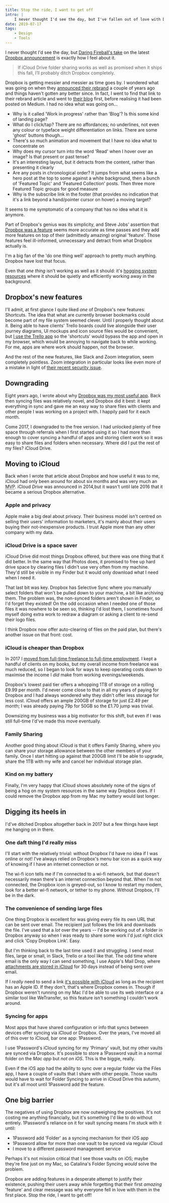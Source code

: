 ```yaml
---
title: Stop the ride, I want to get off
intro: |
    I never thought I'd see the day, but I've fallen out of love with Dropbox. Dropbox's genius was its simplicity, which is getting buried by questionable new features and messy branding.
date: 2019-07-17
tags:
    - Design
    - Tools
---
```


I never thought I'd see the day, but [Daring Fireball's take](https://daringfireball.net/linked/2019/06/13/dropbox-sucks) on the latest [Dropbox announcement](https://blog.dropbox.com/topics/product-tips/new-dropbox) is exactly how I feel about it.

> If iCloud Drive folder sharing works as well as promised when it ships this fall, I’ll probably ditch Dropbox completely.

Dropbox is getting messier and messier as time goes by. I wondered what was going on when they [announced their rebrand](https://medium.com/dropbox-design/evolving-the-dropbox-brand-9c30e53373a4) a couple of years ago and things haven't gotten any better since. In fact, I went to find that link to their rebrand article and went to [their blog](https://blog.dropbox.com) first, before realising it had been posted on Medium. I had no idea what was going on…

- Why is it called 'Work in progress' rather than 'Blog'? Is this some kind of landing page?
- What do I click/tap? There are no affordances; no underlines, not even any colour or typeface weight differentiation on links. There are some 'ghost' buttons though…
- There's so much animation and movement that I have no idea what to concentrate on
- Why does my cursor turn into the word 'Read' when I hover over an image? Is that present or past tense?
- It's an interesting layout, but it detracts from the content, rather than presenting it clearly
- Are any posts in chronological order? It jumps from what seems like a hero post at the top to some against a white background, then a bunch of 'Featured Topic' and 'Featured Collection' posts. Then three more Featured Topic groups for good measure
- Why is the subscribe link in the footer (that provides no indication that it's a link beyond a hand/pointer cursor on hover) a moving target?

It seems to me symptomatic of a company that has no idea what it is anymore.

Part of Dropbox's genius was its simplicity, and Steve Jobs' assertion that [Dropbox was a feature](https://www.businessinsider.com/drew-houston-dropbox-steve-jobs-2017-6?r=US&IR=T) seems more accurate as time passes and they add more features on top of their (admittedly amazing) original 'feature'. Those features feel ill-informed, unnecessary and detract from what Dropbox actually is.

I'm a big fan of the 'do one thing well' approach to pretty much anything. Dropbox have lost that focus.

Even that <i>one thing</i> isn't working as well as it should: it's [hogging system resources](https://twitter.com/sandofsky/status/1138686582859239425) where it should be quietly and efficiently working away in the background.


## Dropbox's new features

I'll admit, at first glance I quite liked *one* of Dropbox's new features: Shortcuts. The idea that what are currently browser bookmarks could become part of my file system seemed clever.  Until I properly thought about it. Being able to have clients' Trello boards could live alongside their user journey diagrams, UI mockups and icon source files would be convenient, but [I use the Trello app](https://apps.apple.com/us/app/trello/id1278508951?mt=12) so the 'shortcuts' would bypass the app and open in my browser, which would be annoying to navigate back to while working. For me, apps are where work should happen, not the browser.

And the rest of the new features, like Slack and Zoom integration, seem completely pointless. Zoom integration in particular looks like even more of a mistake in light of [their recent security issue](https://medium.com/bugbountywriteup/zoom-zero-day-4-million-webcams-maybe-an-rce-just-get-them-to-visit-your-website-ac75c83f4ef5).


## Downgrading

Eight years ago, I wrote about why [Dropbox was my most useful app](/blog/dropbox-my-most-useful-app). Back then syncing files was relatively novel, and Dropbox did it best: it kept everything in sync and gave me an easy way to share files with clients and other people I was working on a project with. I happily paid for it each month.

Come 2017, I downgraded to the free version. I had unlocked plenty of free space through referrals when I first started using it so I had more than enough to cover syncing a handful of apps and storing client work so it was easy to share files and folders when necessary. Where did I put the rest of my files? iCloud Drive.


## Moving to iCloud

Back when I wrote that article about Dropbox and how useful it was to me, iCloud had only been around for about six months and was very much an <abbr title="Minimum Viable Product">MVP</abbr>. iCloud *Drive* was announced in 2014,but it wasn't until late 2016 that it became a serious Dropbox alternative.

### Apple and privacy

Apple make a big deal about privacy. Their business model isn't centred on selling their users' information to marketers, it's mainly about their users buying their not-inexpensive products. I trust Apple more than any other company with my data.

### iCloud Drive is a space saver

iCloud Drive did most things Dropbox offered, but there was one thing that it did better. In the same way that Photos does, it promised to free up hard drive space by clearing files I didn't use very often from my machine. They'd still be visible in my Finder but it would only download what I need when I need it.

That last bit was key. Dropbox has Selective Sync where you manually select folders that won't be pulled down to your machine, a bit like archiving them. The problem was, the non-synced folders aren't shown in Finder, so I'd forget they existed! On the odd occasion when I needed one of those files it was nowhere to be seen so, thinking I'd lost them, I sometimes found myself doing extra work to redraw a diagram or asking a client to re-send their logo files.

I think Dropbox now offer auto-clearing of files on the paid plan, but there's another issue on that front: cost.

### iCloud is cheaper than Dropbox

In 2017 I [moved from full-time freelance to full-time employment](/blog/a-shift-in-focus). I kept a handful of clients on my books, but my overall income from freelance was much reduced, so I began to look for ways to keep operating costs down to maximise the income I *did* make from working evenings/weekends.

Dropbox's lowest paid tier offers a whopping 1TB of storage on a rolling £9.99 per month. I'd never come close to that in all my years of paying for Dropbox and I had always wondered why they didn't offer less storage for less cost. iCloud offers an ample 200GB of storage for just £2.49 per month; I was already paying 79p for 50GB so the £1.70 jump was trivial.

Downsizing my business was a big motivator for this shift, but even if I was still full-time I'd've made this move eventually.

### Family Sharing

Another good thing about iCloud is that it offers Family Sharing, where you can share your storage allowance between the other members of your family. Once I start hitting up against that 200GB limit I'll be able to upgrade, share the 1TB with my wife and cancel her individual storage plan.

### Kind on my battery

Finally, I'm very happy that iCloud shows absolutely none of the signs of being a hog on my system resources in the same way Dropbox does. If I could remove the Dropbox app from my Mac my battery would last longer.


## Digging its heels in

I'd've ditched Dropbox altogether back in 2017 but a few things have kept me hanging on in there.

### One daft thing I'd really miss

I'll start with the relatively trivial: without Dropbox I'd have no idea if I was online or not! I've always relied on Dropbox's menu bar icon as a quick way of knowing if I have an internet connection or not.

The wi-fi icon tells me if I'm connected to a wi-fi network, but that doesn't necessarily mean there's an internet connection beyond that. When I'm not connected, the Dropbox icon is greyed-out, so I know to restart my modem, look for a better wi-fi network, or tether to my phone. Without Dropbox, I'll be in the dark.

### The convenience of sending large files

One thing Dropbox is excellent for was giving every file its own URL that can be sent over email. The recipient just follows the link and downloads the file. I've used that a *lot* over the years -- I'd be working out of a folder in Dropbox anyway so when I was ready to share some work I'd just right click and click 'Copy Dropbox Link'. Easy.

But I'm thinking back to the last time used it and struggling. I send most files, large or small, in Slack, Trello or a tool like that. The odd time where email is the only way I can send something, I use Apple's Mail Drop, where [attachments are stored in iCloud](https://osxdaily.com/2014/11/14/use-mail-drop-email-large-files-mac-os-x/) for 30 days instead of being sent over email.

If I *really* need to send a link [it's possible with iCloud](https://www.macrumors.com/how-to/share-files-stored-in-icloud-drive/) as long as the recipient has an Apple ID. If they don't, that's where Dropbox comes in. Though if Dropbox weren't running on my Mac I'd be able to use its web interface or a similar tool like WeTransfer, so this feature isn't something I couldn't work around.


### Syncing for apps

Most apps that have shared configuration or info that syncs between devices offer syncing via iCloud or Dropbox. Over the years, I've moved all of this over to iCloud, bar one app: 1Password.

I use 1Password's iCloud syncing for my 'Primary' vault, but my other vaults are synced via Dropbox. It's possible to store a 1Password vault in a normal folder on the *Mac app* but *not on iOS*. This is the biggie, really.

Even if the iOS app had the ability to sync over a regular folder via the Files app, I have a couple of vaults that I share with other people. Those vaults would have to wait for Folder Syncing to arrive in iCloud Drive this autumn, but it's all moot until 1Password add the feature.


## One big barrier

The negatives of using Dropbox are now outweighing the positives. It's not costing me anything financially, but it's something I'd like to do without entirely. 1Password's reliance on it for vault syncing means I'm stuck with it until:

- 1Password add 'Folder' as a syncing mechanism for their iOS app
- 1Password allow for more than one vault to be synced via regular iCloud
- I move to a different password management service

Perhaps it's not mission critical that I see those vaults on iOS; maybe they're fine just on my Mac, so Catalina's Folder Syncing *would* solve the problem.

Dropbox are adding features in a desperate attempt to justify their existence, pushing their users away while forgetting that their first *amazing* 'feature' and clear message was why everyone fell in love with them in the first place. Stop the ride, I want to get off!
